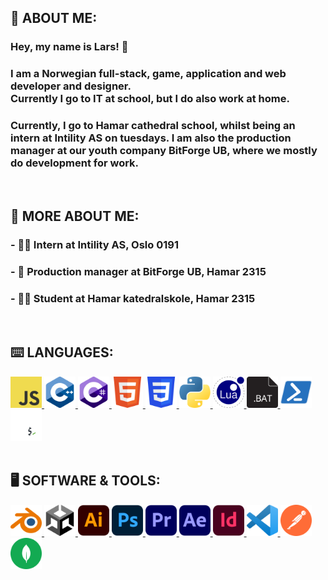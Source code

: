 ## 👾 ABOUT ME:
### Hey, my name is Lars! 👋
### I am a Norwegian full-stack, game, application and web developer and designer.<br>Currently I go to IT at school, but I do also work at home.
### Currently, I go to Hamar cathedral school, whilst being an intern at Intility AS on tuesdays. I am also the production manager at our youth company BitForge UB, where we mostly do development for work.

<br>

## 🔡 MORE ABOUT ME:
### - 👷‍♂️ Intern at Intility AS, Oslo 0191
### - 👷 Production manager at BitForge UB, Hamar 2315
### - 👨‍💼 Student at Hamar katedralskole, Hamar 2315

<br>

## ⌨️ LANGUAGES:
<div float="left">
    <a href="https://www.javascript.com/">
        <img src="md/img/js.svg" width="50">
    </a>
    <a href="https://isocpp.org/">
        <img src="md/img/cpp.svg" width="50">
    </a>
    <a href="https://dotnet.microsoft.com/en-us/languages/csharp">
        <img src="md/img/cs.svg" width="50">
    </a>
    <a href="https://developer.mozilla.org/en-US/docs/Web/HTML">
        <img src="md/img/html.svg" width="50">
    </a>
    <a href="https://developer.mozilla.org/en-US/docs/Web/CSS">
        <img src="md/img/css.svg" width="50">
    </a>
    <a href="https://www.python.org/">
        <img src="md/img/py.svg" width="50">
    </a>
    <a href="https://www.lua.org/">
        <img src="md/img/lua.svg" width="50">
    </a>
    <a href="https://www.geeksforgeeks.org/basics-of-batch-scripting/">
        <img src="md/img/bat.svg" width="50">
    </a>
    <a href="https://learn.microsoft.com/en-us/powershell/scripting/overview?view=powershell-7.4">
        <img src="md/img/ps.svg" width="50">
    </a>
    <a href="https://opensource.com/resources/what-bash">
        <img src="md/img/bash.svg" width="50">
    </a>
</div>

<br>

## 🖥️ SOFTWARE & TOOLS:
<div float="left">
    <a href="https://www.blender.org/">
        <img src="md/img/blender.svg" width="50">
    </a>
    <a href="https://unity.com/">
        <img src="md/img/unity.svg" width="50">
    </a>
    <a href="https://www.adobe.com/no/products/illustrator/campaign/pricing.html?gclid=CjwKCAiAq4KuBhA6EiwArMAw1IfnwKIq3tN61kPeIRxY4wSZ-Zd0FNXV5N_hskuICvflzNW6SbruSRoCFMsQAvD_BwE&mv=search&mv=search&mv2=paidsearch&sdid=GMCWY69B&ef_id=CjwKCAiAq4KuBhA6EiwArMAw1IfnwKIq3tN61kPeIRxY4wSZ-Zd0FNXV5N_hskuICvflzNW6SbruSRoCFMsQAvD_BwE:G:s&s_kwcid=AL!3085!3!597287462549!e!!g!!adobe%20illustrator!1480122696!60147184954&gad_source=1">
        <img src="md/img/adobe_ai.svg" width="50">
    </a>
    <a href="https://www.adobe.com/no/products/photoshop/landpa.html?gclid=CjwKCAiAq4KuBhA6EiwArMAw1HeMsUrZn60vIxW56FBT4Q7_S1c130w-yLsgJJXbxgPY1kxF-NDlVxoCZGoQAvD_BwE&mv=search&mv=search&mv2=paidsearch&sdid=2XBSBWBF&ef_id=CjwKCAiAq4KuBhA6EiwArMAw1HeMsUrZn60vIxW56FBT4Q7_S1c130w-yLsgJJXbxgPY1kxF-NDlVxoCZGoQAvD_BwE:G:s&s_kwcid=AL!3085!3!474194483951!e!!g!!adobe%20photoshop!1471316782!58669001444&gad_source=1">
        <img src="md/img/adobe_ps.svg" width="50">
    </a>
    <a href="https://www.adobe.com/no/products/premiere/campaign/pricing.html?gclid=CjwKCAiAq4KuBhA6EiwArMAw1Iiku1_Rr9jNBxdi_2mS418MorfDzIq4VGWXBJiNfth_SXKcp_FG7BoCBNMQAvD_BwE&mv=search&mv=search&mv2=paidsearch&sdid=G4FRYP7G&ef_id=CjwKCAiAq4KuBhA6EiwArMAw1Iiku1_Rr9jNBxdi_2mS418MorfDzIq4VGWXBJiNfth_SXKcp_FG7BoCBNMQAvD_BwE:G:s&s_kwcid=AL!3085!3!340868332463!e!!g!!adobe%20premiere%20pro!1471316863!58669011724&gad_source=1">
        <img src="md/img/adobe_pr.svg" width="50">
    </a>
    <a href="https://www.adobe.com/no/products/aftereffects/landpb.html?gclid=CjwKCAiAq4KuBhA6EiwArMAw1O2f0ndsWoe976kuIxOHTnpZqXsgkcqnvIQamlSfZUj8JBpbV2JjJBoC5gIQAvD_BwE&mv=search&mv=search&mv2=paidsearch&sdid=G85SYKHF&ef_id=CjwKCAiAq4KuBhA6EiwArMAw1O2f0ndsWoe976kuIxOHTnpZqXsgkcqnvIQamlSfZUj8JBpbV2JjJBoC5gIQAvD_BwE:G:s&s_kwcid=AL!3085!3!597212105440!e!!g!!adobe%20after%20effects!1471316602!57366244312&gad_source=1">
        <img src="md/img/adobe_ae.svg" width="50">
    </a>
    <a href="https://www.adobe.com/no/products/indesign/landpb.html?gclid=CjwKCAiAq4KuBhA6EiwArMAw1CR_wGe1b0wT_2OaiNrLryUmRKITw7oCIWo0LyblGpKVnYPaM1CDlhoCT80QAvD_BwE&mv=search&mv=search&mv2=paidsearch&sdid=HVQ7WXXZ&ef_id=CjwKCAiAq4KuBhA6EiwArMAw1CR_wGe1b0wT_2OaiNrLryUmRKITw7oCIWo0LyblGpKVnYPaM1CDlhoCT80QAvD_BwE:G:s&s_kwcid=AL!3085!3!597168709350!e!!g!!adobe%20indesign!1471316830!58668989204&gad_source=1">
        <img src="md/img/adobe_id.svg" width="50">
    </a>
    <a href="https://code.visualstudio.com/">
        <img src="md/img/vscode.svg" width="50">
    </a>
    <a href="https://www.postman.com/">
        <img src="md/img/postman.svg" width="50">
    </a>
    <a href="https://www.mongodb.com/cloud/atlas/lp/try4?utm_source=google&utm_campaign=search_gs_pl_evergreen_atlas_core_prosp-brand_gic-null_emea-no_ps-all_desktop_eng_lead&utm_term=mongodb&utm_medium=cpc_paid_search&utm_ad=e&utm_ad_campaign_id=12212624542&adgroup=115749720903&cq_cmp=12212624542&gad_source=1&gclid=CjwKCAiAq4KuBhA6EiwArMAw1EAzFi8GKPqz9NQfC-sinqn5zYsdUPWCwzTa6A2-QKfjTFvmjdGacRoCm2wQAvD_BwE">
        <img src="md/img/mongodb.svg" width="50">
    </a>
</div>
